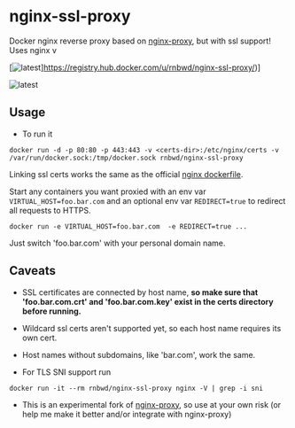 nginx-ssl-proxy
===============

Docker nginx reverse proxy based on [nginx-proxy](https://github.com/jwilder/nginx-proxy), but with ssl support! Uses nginx v

[![latest](https://img.shields.io/badge/docker-latest-blue.svg?style=flat-square)]https://registry.hub.docker.com/u/rnbwd/nginx-ssl-proxy/)]

![latest](https://img.shields.io/badge/version-0.1.2-lightgrey.svg?style=flat-square)

## Usage

 - To run it

`docker run -d -p 80:80 -p 443:443 -v <certs-dir>:/etc/nginx/certs -v /var/run/docker.sock:/tmp/docker.sock rnbwd/nginx-ssl-proxy`

Linking ssl certs works the same as the official [nginx dockerfile](https://github.com/dockerfile/nginx).  

Start any containers you want proxied with an env var `VIRTUAL_HOST=foo.bar.com` and an optional env var `REDIRECT=true` to redirect all requests to HTTPS. 

`docker run -e VIRTUAL_HOST=foo.bar.com  -e REDIRECT=true ...`

Just switch 'foo.bar.com' with your personal domain name. 

## Caveats

- SSL certificates are connected by host name, **so make sure that 'foo.bar.com.crt' and 'foo.bar.com.key' exist in the certs directory before running.**

- Wildcard ssl certs aren't supported yet, so each host name requires its own cert. 

- Host names without subdomains, like 'bar.com', work the same.

- For TLS SNI support run

`docker run -it --rm rnbwd/nginx-ssl-proxy nginx -V | grep -i sni`

- This is an experimental fork of [nginx-proxy](https://github.com/jwilder/nginx-proxy), so use at your own risk (or help me make it better and/or integrate with nginx-proxy)
